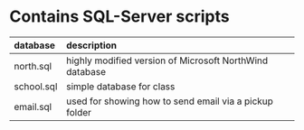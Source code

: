 # Contains SQL-Server scripts

|   database      |  description          | 
|:------------- |:-------------|
| north.sql      | highly modified version of Microsoft NorthWind database |
| school.sql      | simple database for class |
| email.sql      | used for showing how to send email via a pickup folder |
